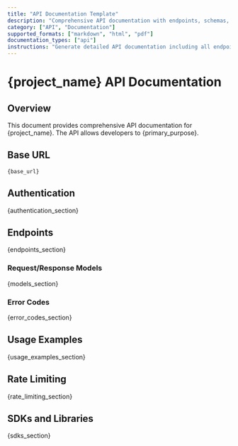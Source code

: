 ```yaml
---
title: "API Documentation Template"
description: "Comprehensive API documentation with endpoints, schemas, and examples"
category: ["API", "Documentation"]
supported_formats: ["markdown", "html", "pdf"]
documentation_types: ["api"]
instructions: "Generate detailed API documentation including all endpoints, request/response schemas, authentication, and usage examples."
---
```


# {project_name} API Documentation

## Overview

This document provides comprehensive API documentation for {project_name}. The API allows developers to {primary_purpose}.

## Base URL

```
{base_url}
```

## Authentication

{authentication_section}

## Endpoints

{endpoints_section}

### Request/Response Models

{models_section}

### Error Codes

{error_codes_section}

## Usage Examples

{usage_examples_section}

## Rate Limiting

{rate_limiting_section}

## SDKs and Libraries

{sdks_section}